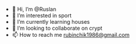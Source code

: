 - 👋 Hi, I’m @Ruslan
- 👀 I’m interested in sport
- 🌱 I’m currently learning houses
- 💞️ I’m looking to collaborate on crypt
- 📫 How to reach me rubinchik1986@gmail.com

<!---
RusSuh/RusSuh is a ✨ special ✨ repository because its `README.md` (this file) appears on your GitHub profile.
You can click the Preview link to take a look at your changes.
--->

